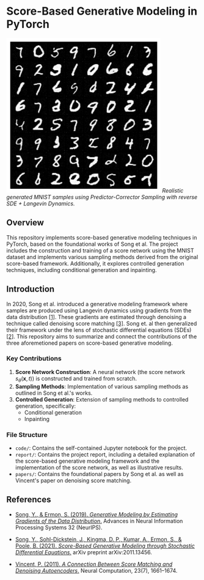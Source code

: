 # Score-Based Generative Modeling in PyTorch

![pc_sample](https://github.com/gaetanX21/generative-SDE/blob/main/report/assets/pc.png)
_Realistic generated MNIST samples using Predictor-Corrector Sampling with reverse SDE + Langevin Dynamics._

## Overview

This repository implements score-based generative modeling techniques in PyTorch, based on the foundational works of Song et al. The project includes the construction and training of a score network using the MNIST dataset and implements various sampling methods derived from the original score-based framework. Additionally, it explores controlled generation techniques, including conditional generation and inpainting.

## Introduction

In 2020, Song et al. introduced a generative modeling framework where samples are produced using Langevin dynamics using gradients from the data distribution [[1]](https://github.com/gaetanX21/generative-SDE/blob/main/papers/score_langevin.pdf). These gradients are estimated through denoising a technique called denoising score matching [[3]](https://github.com/gaetanX21/generative-SDE/blob/main/papers/score_denoising.pdf). Song et. al then generalized their framework under the lens of stochastic differential equations (SDEs) [[2]](https://github.com/gaetanX21/generative-SDE/blob/main/papers/score_sde.pdf). This repository aims to summarize and connect the contributions of the three aforemetioned papers on score-based generative modeling.

### Key Contributions

1. **Score Network Construction**: A neural network (the score network $s_\theta(\mathbf{x}, t)$) is constructed and trained from scratch.
2. **Sampling Methods**: Implementation of various sampling methods as outlined in Song et al.'s works.
3. **Controlled Generation**: Extension of sampling methods to controlled generation, specifically:
   - Conditional generation
   - Inpainting

### File Structure

- `code/`: Contains the self-contained Jupyter notebook for the project.
- `report/`: Contains the project report, including a detailed explanation of the score-based generative modeling framework and the implementation of the score network, as well as illustrative results.
- `papers/`: Contains the foundational papers by Song et al. as well as Vincent's paper on denoising score matching.

## References

- [Song, Y., & Ermon, S. (2019). _Generative Modeling by Estimating Gradients of the Data Distribution_.](https://github.com/gaetanX21/generative-SDE/blob/main/papers/score_langevin.pdf) Advances in Neural Information Processing Systems 32 (NeurIPS).

- [Song, Y., Sohl-Dickstein, J., Kingma, D. P., Kumar, A., Ermon, S., & Poole, B. (2021). _Score-Based Generative Modeling through Stochastic Differential Equations_.](https://github.com/gaetanX21/generative-SDE/blob/main/papers/score_sde.pdf) arXiv preprint arXiv:2011.13456.

- [Vincent, P. (2011). _A Connection Between Score Matching and Denoising Autoencoders_.](https://github.com/gaetanX21/generative-SDE/blob/main/papers/score_denoising.pdf) Neural Computation, 23(7), 1661–1674.
